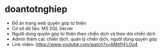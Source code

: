# doantotnghiep
- Đồ án trang web quyên góp từ thiện
- Cơ sở dữ liệu: MS SQL Server
- Người dùng quyên góp từ thiện theo chiến dịch và theo dõi chiến dịch
- Admin thêm các chiến dịch, quản lý chiến dịch, người dùng quyên góp
- Link video: https://www.youtube.com/watch?v=AMitfhFLOo4
